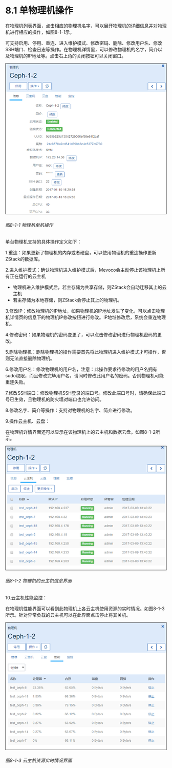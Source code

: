 # 8.1 单物理机操作

在物理机列表界面，点击相应的物理机名字，可以展开物理机的详细信息并对物理机进行相应的操作，如图8-1-1示。

可支持启用、停用、重连、进入维护模式、修改密码、删除、修改用户名、修改SSH端口、检查日志等操作。在物理机详情里，可以修改物理机的名字，简介以及物理机的IP地址等。点击右上角的关闭按钮可以关闭窗口。

![png](../images/8-1-1.png "图8-1-1  物理机单机操作")

###### 图8-1-1  物理机单机操作

单台物理机支持的具体操作定义如下：

1.重连：如果更新了物理机的内存或者硬盘，可以使用物理机的重连操作更新ZStack的数据库。

2.进入维护模式：确认物理机进入维护模式后，Mevoco会主动停止该物理机上所有正在运行的云主机

* 物理机进入维护模式后，若主存储为共享存储，则ZStack会自动迁移其上的云主机
* 若主存储为本地存储，则ZStack会停止其上的物理机。

3.修改IP：修改物理机的IP地址，如果物理机的IP地址发生了变化，可以点击物理机详情页的信息下的物理机IP修改按钮进行修改。IP地址修改后，系统会重连物理机。

4.修改密码：如果物理机的密码变更了，可以点击修改密码进行物理机密码的更改。

5.删除物理机：删除物理机的操作需要首先将此物理机进入维护模式才可操作，否则无法直接删除物理机。

6.修改用户名：修改物理机的用户名，注意：此操作要求待修改的用户名拥有sudo权限，而且修改完毕用户名，请同时修改此用户名的密码。否则物理机可能重连失败。

7.修改SSH端口：修改物理机SSH登录的端口号。修改此端口号时，请确保此端口号已生效，且物理机的防火墙对端口也允许访问。

8.修改名字、简介等操作：支持对物理机的名字、简介进行修改。

9.操作云主机、云盘：

在物理机详情界面还可以显示在该物理机上的云主机和数据云盘。如图8-1-2所示。

![png](../images/8-1-2.png "图8-1-2  物理机的云主机信息界面")

###### 图8-1-2  物理机的云主机信息界面

10.云主机性能监控：

在物理机性能界面可以看到此物理机上各云主机使用资源的实时情况。如图8-1-3所示。针对异常负载的云主机可以在此界面点击停止将其关机。

![png](../images/8-1-3.png "图8-1-3  云主机资源实时情况界面")

###### 图8-1-3 云主机资源实时情况界面








